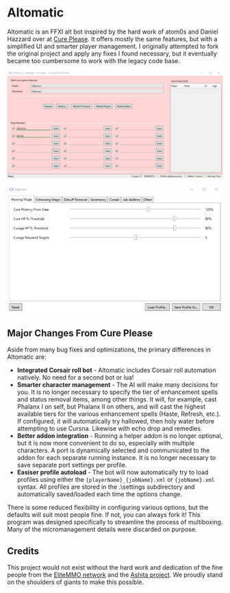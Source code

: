 # Altomatic

Altomatic is an FFXI alt bot inspired by the hard work of atom0s and Daniel Hazzard over at [Cure Please](https://github.com/DanielHazzard/Cure-Please). It offers mostly the same features, but with a simplified UI and smarter player management. I originally attempted to fork the original project and apply any fixes I found necessary, but it eventually became too cumbersome to work with the legacy code base.

<div style="text-align:center; margin-bottom: 2rem;">

![Main Window](./Screenshots/main_window.png)

![Options Window](./Screenshots/options_window.png)

</div>

## Major Changes From Cure Please

Aside from many bug fixes and optimizations, the primary differences in Altomatic are:

- **Integrated Corsair roll bot** - Altomatic includes Corsair roll automation natively. No need for a second bot or lua!
- **Smarter character management** - The AI will make many decisions for you. It is no longer necessary to specify the tier of enhancement spells and status removal items, among other things. It will, for example, cast Phalanx I on self, but Phalanx II on others, and will cast the highest available tiers for the various enhancement spells (Haste, Refresh, etc.). If configured, it will automatically try hallowed, then holy water before attempting to use Cursna. Likewise with echo drop and remedies.
- **Better addon integration** - Running a helper addon is no longer optional, but it is now more convenient to do so, especially with multiple characters. A port is dynamically selected and communicated to the addon for each separate running instance. It is no longer necessary to save separate port settings per profile.
- **Easiser profile autoload** - The bot will now automatically try to load profiles using either the `{playerName}_{jobName}.xml` or `{jobName}.xml` syntax. All profiles are stored in the .\\settings subdirectory and automatically saved/loaded each time the options change.

There is some reduced flexibility in configuring various options, but the defaults will suit most people fine. If not, you can always fork it! This program was designed specifically to streamline the process of multiboxing. Many of the micromanagement details were discarded on purpose.

## Credits

This project would not exist without the hard work and dedication of the fine people from the [EliteMMO network](http://www.elitemmonetwork.com/) and the [Ashita project](https://www.ashitaxi.com/). We proudly stand on the shoulders of giants to make this possible.
